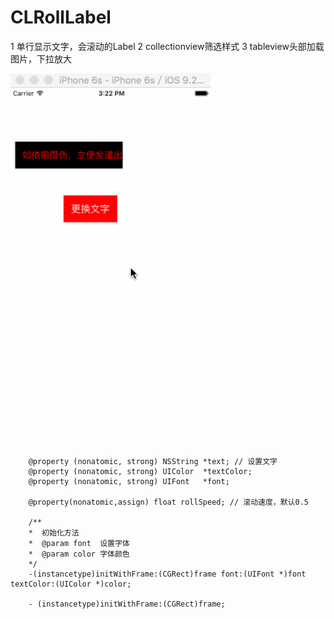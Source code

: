 # CLRollLabel
1 单行显示文字，会滚动的Label
2 collectionview筛选样式
3 tableview头部加载图片，下拉放大

<img src="https://raw.githubusercontent.com/ClaudeLi/CLRollLabel/master/Untitled.gif" width="320"><br/>

        @property (nonatomic, strong) NSString *text; // 设置文字
        @property (nonatomic, strong) UIColor  *textColor;
        @property (nonatomic, strong) UIFont   *font;
        
        @property(nonatomic,assign) float rollSpeed; // 滚动速度，默认0.5
        
        /**
        *  初始化方法
        *  @param font  设置字体
        *  @param color 字体颜色
        */
        -(instancetype)initWithFrame:(CGRect)frame font:(UIFont *)font textColor:(UIColor *)color;
        
        - (instancetype)initWithFrame:(CGRect)frame;
